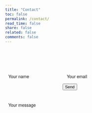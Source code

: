 ```yaml
---
title: "Contact"
toc: false
permalink: /contact/
read_time: false
share: false
related: false
comments: false
---
```



<html>
<!-- /* ==========================================================================
#CONTACT PAGE
========================================================================== */
/* an adaptation of http://tympanus.net/codrops/2015/01/08/inspiration-text-input-effects/ */ -->
<style>
#contactform, .form {
    margin-top: 2rem;
}
.field {
    border: none;
    position: relative;
    z-index: 1;
    display: inline-block;
    margin: 0 1em 0 0;
    /* this is almost a third, on my own site I use calc(33% - 0.66rem) for width */
    width: 30%;
    vertical-align: top;
    overflow: hidden;
    font-family: "adelle-sans", "HelveticaNeue-Light", "Helvetica Neue Light", "Helvetica Neue", Helvetica, Arial, "Lucida Grande", sans-serif;
}
.field:nth-child(3) {
    margin-right: 0;
}
.input {
    position: relative;
    display: block;
    float: right;
    border: none;
    border-radius: 0;
    -webkit-appearance: none; /* for box shadows to show on iOS */
    width: 100%;
    background: transparent;
    padding: 0.5em;
    margin-bottom: 2em;
    z-index: 100;
    opacity: 0;
    height: 2rem;
}

textarea.input {
    resize: none;
    padding-bottom: 0;
}

.input:focus {
    outline: none;
}

.label {
    display: inline-block;
    float: right;
    color: hsla(221,72%,55%,1);
    font-weight: bold;
    -webkit-font-smoothing: antialiased;
    -moz-osx-font-smoothing: grayscale;
    -webkit-touch-callout: none;
    -webkit-user-select: none;
    -khtml-user-select: none;
    -moz-user-select: none;
    -ms-user-select: none;
    user-select: none;
    width: 100%;
    position: absolute;
    text-align: left;
    padding: 0.5em 0;
    pointer-events: none;
    font-size: 1em;
}
.label::before,
.label::after {
    content: '';
    position: absolute;
    width: 100%;
    left: 0;
}
.label::before {
    height: 100%;
    background: #fff;
    top: 0;
    -webkit-transform: translate3d(0, -100%, 0);
    transform: translate3d(0, -100%, 0);
    -webkit-transition: -webkit-transform 0.3s;
    transition: transform 0.3s;
}
.label::after {
    height: 2px;
    background: hsla(221,72%,55%,1);
    top: 100%;
    -webkit-transition: opacity 0.3s;
    transition: opacity 0.3s;
}

.label-content {
    position: relative;
    display: block;
    width: 100%;
    padding: 0;
    -webkit-transform-origin: 0 0;
    transform-origin: 0 0;
    -webkit-transition: -webkit-transform 0.3s, color 0.3s;
    transition: transform 0.3s, color 0.3s;
}

.input:focus,
.input--filled .input {
    opacity: 1;
    -webkit-transition: opacity 0s 0.3s;
    transition: opacity 0s 0.3s;
}

.input:focus + .label::before,
.input--filled .label::before {
    -webkit-transform: translate3d(0, 0, 0);
    transform: translate3d(0, 0, 0);
}

.input:focus + .label::after,
.input--filled .label::after {
    opacity: 0;
}

.input:focus + .label .label-content,
.input--filled .label .label-content {
    color: #cbc4c6;
    -webkit-transform: translate3d(0, 2.1em, 0) scale3d(0.65, 0.65, 1);
    transform: translate3d(0, 2.1em, 0) scale3d(0.65, 0.65, 1);
}

.button, input[type=submit] {
    -webkit-appearance: none;
    border: none;
    border-radius: 0.25rem;
    padding: 0.5em;
    color: #fff;
    background-color: hsla(221,72%,55%,1);
    transition: all 0.3s ease-out;
    -webkit-box-shadow: 0 2px 5px 0 rgba(0,0,0,0.18),0 2px 10px 0 rgba(0,0,0,0.15);
    -moz-box-shadow: 0 2px 5px 0 rgba(0,0,0,0.18),0 2px 10px 0 rgba(0,0,0,0.15);
    box-shadow: 0 2px 5px 0 rgba(0,0,0,0.18),0 2px 10px 0 rgba(0,0,0,0.15);
}
.button:hover, .button:focus, .button:active {
    -webkit-box-shadow: 0 5px 11px 0 rgba(0,0,0,0.23),0 4px 15px 0 rgba(0,0,0,0.20);
    -moz-box-shadow: 0 5px 11px 0 rgba(0,0,0,0.23),0 4px 15px 0 rgba(0,0,0,0.20);
    box-shadow: 0 5px 11px 0 rgba(0,0,0,0.23),0 4px 15px 0 rgba(0,0,0,0.20);
}
</style>

<script>
/*!
 * classie v1.0.1
 * class helper functions
 * from bonzo https://github.com/ded/bonzo
 * MIT license
 *
 * classie.has( elem, 'my-class' ) -> true/false
 * classie.add( elem, 'my-new-class' )
 * classie.remove( elem, 'my-unwanted-class' )
 * classie.toggle( elem, 'my-class' )
 */

/*jshint browser: true, strict: true, undef: true, unused: true */
/*global define: false, module: false */

( function( window ) {

'use strict';

// class helper functions from bonzo https://github.com/ded/bonzo

function classReg( className ) {
  return new RegExp("(^|\\s+)" + className + "(\\s+|$)");
}

// classList support for class management
// altho to be fair, the api sucks because it won't accept multiple classes at once
var hasClass, addClass, removeClass;

if ( 'classList' in document.documentElement ) {
  hasClass = function( elem, c ) {
    return elem.classList.contains( c );
  };
  addClass = function( elem, c ) {
    elem.classList.add( c );
  };
  removeClass = function( elem, c ) {
    elem.classList.remove( c );
  };
}
else {
  hasClass = function( elem, c ) {
    return classReg( c ).test( elem.className );
  };
  addClass = function( elem, c ) {
    if ( !hasClass( elem, c ) ) {
      elem.className = elem.className + ' ' + c;
    }
  };
  removeClass = function( elem, c ) {
    elem.className = elem.className.replace( classReg( c ), ' ' );
  };
}

function toggleClass( elem, c ) {
  var fn = hasClass( elem, c ) ? removeClass : addClass;
  fn( elem, c );
}

var classie = {
  // full names
  hasClass: hasClass,
  addClass: addClass,
  removeClass: removeClass,
  toggleClass: toggleClass,
  // short names
  has: hasClass,
  add: addClass,
  remove: removeClass,
  toggle: toggleClass
};

// transport
if ( typeof define === 'function' && define.amd ) {
  // AMD
  define( classie );
} else if ( typeof exports === 'object' ) {
  // CommonJS
  module.exports = classie;
} else {
  // browser global
  window.classie = classie;
}

})( window );

[].slice.call( document.querySelectorAll( '.input' ) ).forEach( function( inputEl ) {
    // in case the input is already filled..
    if( inputEl.value.trim() !== '' ) {
        classie.add( inputEl.parentNode, 'input--filled' );
    }

    // events:
    inputEl.addEventListener( 'focus', onInputFocus );
    inputEl.addEventListener( 'blur', onInputBlur );
} );

function onInputFocus( ev ) {
      classie.add( ev.target.parentNode, 'input--filled' );
}

function onInputBlur( ev ) {
      if( ev.target.value.trim() === '' ) {
            classie.remove( ev.target.parentNode, 'input--filled' );
      }
}

</script>
</head>
<body>
<form class="form" id="contactform" action="//formspree.io/SarfarazAAbbasi+TheSarfarazGitHub@Gmail.Com.com" method="POST">
 <fieldset class="field">
 <input class="input" type="text" name="name" placeholder="Name" id="name" required>
 <label class="label" for="name"><span class="label-content">Your name</span></label>
 </fieldset>
 <fieldset class="field">
 <input class="input" type="email" name="_replyto" placeholder="example@domain.com" id="_replyto" required>
 <label class="label" for="_replyto"><span class="label-content">Your email</span></label>
 </fieldset>
 <fieldset class="field">
 <textarea class="input" name="message" rows="1" placeholder="Message" id="message" required></textarea>
 <label class="label" for="message"><span class="label-content">Your message</span></label>
 </fieldset>
 <input class="hidden" type="text" name="_gotcha" style="display:none">
 <input class="hidden" type="hidden" name="_subject" value="Message via http://domain.com">
 <fieldset class="field">
 <input class="button submit" type="submit" value="Send">
 </fieldset>

</form>
</body>

</html>
